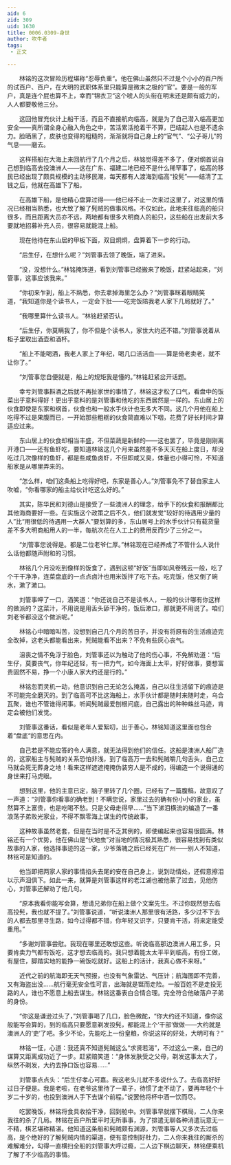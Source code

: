 ```yaml
---
aid: 6
zid: 309
uid: 1630
title: 0006.0309-身世
author: 吹牛者
tags: 
 - 正文

---
```




　　林铭的这次冒险历程堪称“忍辱负重“。他在佛山虽然只不过是个小小的百户所的试百户、百户，在大明的武职体系里只能算是微末之极的“官”。要是一般的军户，真是连个屁也算不上，幸而“锦衣卫“这个唬人的头衔在明末还是颇有威力的，人人都要敬他三分。

　　这回他冒充伙计上船干活，而且不直接航向临高，就是为了自己潜入临高更加安全——真所谓全身心融入角色之中，苦活累活抢着干不算，巴结起人也是不遗余力。脸晒黑了，皮肤也变得的粗糙的，渐渐就将自己身上的“官气”、“公子哥儿”的气息——磨去。

　　这样搭船在大海上来回航行了几个月之后，林铭觉得差不多了，便对纲首说自己想到临高去投澳洲人——这在广东、福建二地已经不是什么稀罕事了，临高的移民已经出现了颇具规模的主动移民潮，每天都有人渡海到临高“投髡”——结清了工钱之后，他就在高雄下了船。

　　在高雄下船，是他精心盘算过得——他已经不止一次来过这里了，对这里的情况已经相当熟悉，也大致了解了髡贼的做事风格。不仅如此，此地来往临高的船只很多，而且距离大员亦不远，两地都有很多大明商人的船只，这些船在出发前大多要就地招募补充人员，很容易就能混上船。

　　现在他待在东山居的甲板下面，双目炯炯，盘算着下一步的行动。

　　“后生仔，在想什么呢？”刘管事去领了晚饭，端了进来。

　　“没，没想什么。”林铭掩饰道，看到刘管事已经搬来了晚饭，赶紧站起来，“刘管事，这事应该我来。”

　　“你初来乍到，船上不熟悉，你去拿掉海里怎么办？”刘管事眯着眼睛笑道，“我知道你是个读书人，一定会下肚——吃完饭陪我老人家下几局就好了。”

　　“我哪里算什么读书人。“林铭赶紧否认。

　　“后生仔，你莫瞒我了，你不但是个读书人，家世大约还不错。”刘管事说着从柜子里取出酒壶和酒杯。

　　“船上不能喝酒，我老人家上了年纪，喝几口活活血——算是倚老卖老，就不让你了。”

　　“刘管事您自便就是，船上的规矩我是懂的。”林铭赶紧岔开话题。

　　幸亏刘管事斟酒之后就不再扯家世的事情了，林铭这才松了口气，看盘中的饭菜出乎意料得好！更出乎意料的是刘管事和他吃的东西居然是一样的。东山居上的伙食即使是东家和纲首，伙食也和一般水手伙计也无多大不同。这几个月他在船上吃得不过是果腹而已，一开始那些粗粝的伙食简直难以下咽，花费了好长时间才算适应过来。

　　东山居上的伙食却相当丰盛，不但菜蔬是新鲜的——这也罢了，毕竟是刚刚离开港口——还有鱼虾吃，要知道林铭这几个月来虽然差不多天天在船上度日，却没吃过几次像样的鱼虾，都是些咸鱼卤虾，不但即咸又臭，体量也小得可怜，不知道船家是从哪里弄来的。

　　“怎么样，咱们这条船上吃得好吧，东家是善心人。”刘管事免不了替自家主人吹嘘，“你看哪家的船主给伙计吃这么好的。”

　　其实，陈华民和刘德山是接受了一些澳洲人的理念，给手下的伙食和报酬都比其他海商要好一些。在实施这个政策之后不久，他们就发觉“较好的待遇用少量的人”比“用很低的待遇用一大群人”要划算的多，东山居号上的水手伙计只有载货量差不多大明商船用人的一半，每航次花在人工上的费用反而少了三分之一。

　　“刘管事您说得是。都是二位老爷仁厚。”林铭现在已经养成了不管什么人说什么话他都随声附和的习惯。

　　林铭几个月没吃到像样的饭食了，遇到这顿“好饭”当即如风卷残云一般，吃了个干干净净，连菜盘底的一点点卤汁也用米饭拌了吃下去。吃完饭，他又倒了碗水，漱了漱口。

　　刘管事呷了一口，酒笑道：“你还说自己不是读书人，一般的伙计哪有你这样的做派的？这菜汁，不用说是用舌头舔干净的，饭后漱口，那就更不用说了。咱们刘老爷都没这个做派呢。”

　　林铭心中暗暗叫苦，没想到自己几个月的苦日子，并没有将原有的生活痕迹完全改掉，这老头都能看出来，髡贼能看不出来？不免有些灰心丧气。

　　沮丧之情不免浮于脸色，刘管事还以为触动了他的伤心事，不免解劝道：“后生仔，莫要丧气，你年纪还轻，有一把力气，如今海面上太平，好好做事，要想富贵固然不易，挣一个小康人家大约还是行的。”

　　林铭忽而灵机一动，他意识到自己无论怎么掩盖，自己以往生活留下的痕迹是不可能完全磨灭的。到了临高可不比这海船上，水手伙计都是随时来随时走，乌合瓦聚，谁也不管谁得闲事。听闻髡贼最爱刨根问底，自己露出的种种蛛丝马迹，肯定会被他们发觉。

　　刘管事这番话，看似是老年人爱絮叨，出于善心，林铭知道这里面也包合着“盘底“的意思在内。

　　自己若是不能应答的令人满意，就无法得到他们的信任。这船是澳洲人船厂造的，这家船主与髡贼的关系恐怕非浅，到了临高万一去和髡贼嚼几句舌头，自己立马就会死无葬身之地！看来这样遮遮掩掩伪装穷人是不成的，得编造一个说得通的身世来打马虎眼。

　　想到这里，他的主意已定，脑子里转了几个圈，已经有了一篇腹稿，故意叹了一声道：“刘管事你看事的确老到！不瞒您说，家里过去的确有份小小的家业，虽然算不上富贵，也是吃喝不愁。只是父母走得早……”当下涕泪横流的编造了一番浪荡子弟败光家业，不得不飘零海上谋生的传统故事。

　　这种故事虽然老套，但是在当时是不乏其例的，即使编起来也容易很圆满。林铭还有一个优势，他在佛山是“伏地虫”对当地的情况极其熟悉，很容易找到有类似故事的人家，他选择事迹的这一家，少爷落魄之后已经死在广州——别人不知道，林铭可是知道的。

　　他当即把两家人家的事情掐头去尾的安在自己身上，说到动情处，还假意擦泪以示声泪俱下。如此一来，就算是刘管事这样的老江湖也被他蒙了过去，见他伤心，刘管事还解劝了他几句。

　　“原本我看你能写会算，想请兄弟你在船上做个文案先生。不过你既然想去临高投髡，我也就不提了。”刘管事说道，“听说澳洲人那里很有活路，多少过不下去的人都去那里寻生路，如今过得都不错，你年轻又识字，只要肯干活，将来定能受重用。”

　　“多谢刘管事尝慰。我现在哪里还敢想这些。听说临高那边澳洲人用工多，只要肯卖力气都有饭吃，这才想去临高的。我只想着能太太平平到临高，有份工做，有屋住，脚踏实地的能挣一碗饭吃就好。这船上的活计，我真心做不来呀。”

　　近代之前的航海即无天气预报，也没有气象雷达、气压计；航海图即不完善，又有海盗出没……航行毫无安全性可言，出海就是铤而走险。一般百姓不是走投无路的人，谁也不愿意上船去谋生。林铭这番表白合情合理。完全符合他破落户子弟的身份。

　　“你这是谦逊过头了，”刘管事喝了几口，脸色微酡，“你大约还不知道，像你这般能写会算的，到的临高只要愿意剃发投髡，都能混上个‘干部’做做——大约就是澳洲人的‘吏’了吧。多少不论，先能吃上一份皇粮，你说这样的好处，大明可有？”

　　林铭一怔，心道：我还真不知道髡贼这么“求贤若渴”，不过这么一来，自己的谋算又距离成功近了一步。赶紧赔笑道：“身体发肤受之父母，剃发这事太大了，纵然不剃发，大约去挣口饭也容易……”

　　刘管事点点头：“后生仔孝心可嘉。我这老头儿就不多说什么了。去临高好好过日子便是。我是老啦，在老爷这里待了一辈子，待惯了走不动了，要再年轻个十岁二十岁的，也投到澳洲人手下去谋个前程。”说罢他将杯中酒一饮而尽。

　　吃罢晚饭，林铭将食具收拾干净，回到舱中。刘管事早就摆下棋局，二人你来我往的杀了几局。林铭在百户所里平时无所事事，为了排遣无聊各种消遣玩意无一不精，棋艺堪称精湛。他知道这条船和髡贼颇有渊源，刘管事等人又多次去过临高，是个绝好的了解髡贼内情的渠道，便有意控制好杜力，二人你来我往的厮杀的难解难分，勾得一直横扫全船的刘管事大呼过瘾，二人边下棋边聊天，林铭便乘机了解了不少临高的事情。


